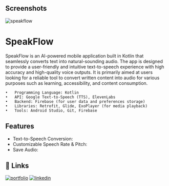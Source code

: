 
## Screenshots

![speakflow](https://github.com/user-attachments/assets/e0929cab-f627-4abb-a182-fd7a861245a0)


# SpeakFlow

SpeakFlow is an AI-powered mobile application built in Kotlin that seamlessly converts text into natural-sounding audio. The app is designed to provide a user-friendly and intuitive text-to-speech experience with high accuracy and high-quality voice outputs. It is primarily aimed at users looking for a reliable tool to convert written content into audio for various purposes such as learning, accessibility, and content consumption.

	•	Programming Language: Kotlin
	•	API: Google Text-to-Speech (TTS), ElevenLabs
	•	Backend: Firebase (for user data and preferences storage)
	•	Libraries: Retrofit, Glide, ExoPlayer (for media playback)
	•	Tools: Android Studio, Git, Firebase

## Features
-   Text-to-Speech Conversion:
-	Customizable Speech Rate & Pitch:
-	Save Audio:
## 🔗 Links
[![portfolio](https://img.shields.io/badge/my_portfolio-000?style=for-the-badge&logo=ko-fi&logoColor=white)](https://darkshadow.tech/)
[![linkedin](https://img.shields.io/badge/linkedin-0A66C2?style=for-the-badge&logo=linkedin&logoColor=white)](https://www.linkedin.com/in/aadarsh-kumawat/)


